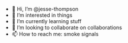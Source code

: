 - 👋 Hi, I’m @jesse-thompson
- 👀 I’m interested in things
- 🌱 I’m currently learning stuff
- 💞️ I’m looking to collaborate on collaborations
- 📫 How to reach me: smoke signals
